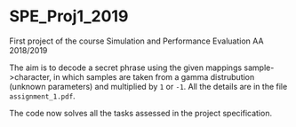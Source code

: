 # SPE_Proj1_2019
First project of the course Simulation and Performance Evaluation AA 2018/2019

The aim is to decode a secret phrase using the given mappings sample->character, in which samples are taken from a gamma distrubution (unknown parameters) and multiplied by `1` or `-1`.
All the details are in the file `assignment_1.pdf`.

The code now solves all the tasks assessed in the project specification.